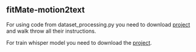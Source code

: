 ## fitMate-motion2text


For using code from dataset_processing.py you need to download [project](https://github.com/EricGuo5513/HumanML3D) and walk throw all their instructions.


For train whisper model you need to download the [project](https://github.com/openai/whisper).